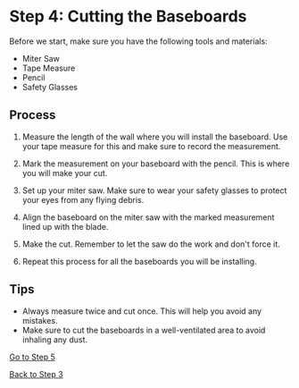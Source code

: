 # Step 4: Cutting the Baseboards

Before we start, make sure you have the following tools and materials:

- Miter Saw
- Tape Measure
- Pencil
- Safety Glasses

## Process

1. Measure the length of the wall where you will install the baseboard. Use your tape measure for this and make sure to record the measurement.

2. Mark the measurement on your baseboard with the pencil. This is where you will make your cut.

3. Set up your miter saw. Make sure to wear your safety glasses to protect your eyes from any flying debris.

4. Align the baseboard on the miter saw with the marked measurement lined up with the blade.

5. Make the cut. Remember to let the saw do the work and don't force it.

6. Repeat this process for all the baseboards you will be installing.

## Tips

- Always measure twice and cut once. This will help you avoid any mistakes.
- Make sure to cut the baseboards in a well-ventilated area to avoid inhaling any dust.

[Go to Step 5](./step5.md)

[Back to Step 3](./step3.md)